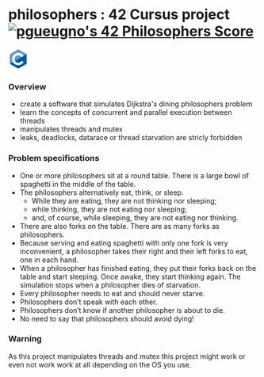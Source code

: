 # philosophers : 42 Cursus project [![pgueugno's 42 Philosophers Score](https://badge42.vercel.app/api/v2/cl4cqx7ks006409jn1s8sg534/project/2238921)](https://github.com/JaeSeoKim/badge42)
<p align="left"> <a href="https://www.cprogramming.com/" target="_blank" rel="noreferrer"> <img src="https://raw.githubusercontent.com/devicons/devicon/master/icons/c/c-original.svg" alt="c" width="40" height="40"/> </a> </p>

### Overview
- create a software that simulates Dijkstra's dining philosophers problem
- learn the concepts of concurrent and parallel execution between threads
- manipulates threads and mutex
- leaks, deadlocks, datarace or thread starvation are stricly forbidden

### Problem specifications
- One or more philosophers sit at a round table.
  There is a large bowl of spaghetti in the middle of the table.
- The philosophers alternatively eat, think, or sleep.
  - While they are eating, they are not thinking nor sleeping;
   - while thinking, they are not eating nor sleeping;
   - and, of course, while sleeping, they are not eating nor thinking.
- There are also forks on the table. There are as many forks as philosophers.
- Because serving and eating spaghetti with only one fork is very inconvenient, a philosopher takes their right and their left forks to eat, one in each hand.
- When a philosopher has finished eating, they put their forks back on the table and start sleeping. Once awake, they start thinking again. The simulation stops when a philosopher dies of starvation.
- Every philosopher needs to eat and should never starve.
- Philosophers don’t speak with each other.
- Philosophers don’t know if another philosopher is about to die.
- No need to say that philosophers should avoid dying!


### Warning
As this project manipulates threads and mutex this project might work or even not work work at all depending on the OS you use.
